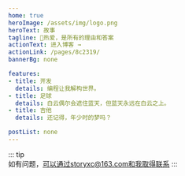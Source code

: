 ```yaml
---
home: true
heroImage: /assets/img/logo.png
heroText: 故事
tagline: 🚀热爱，是所有的理由和答案
actionText: 进入博客 →
actionLink: /pages/8c2319/
bannerBg: none

features:
- title: 开发
  details: 编程让我解构世界。
- title: 足球
  details: 白云偶尔会遮住蓝天，但蓝天永远在白云之上。
- title: 吉他
  details: 还记得，年少时的梦吗？

postList: none
---
```


::: tip  
如有问题，可以通过storyxc@163.com和我取得联系
:::
